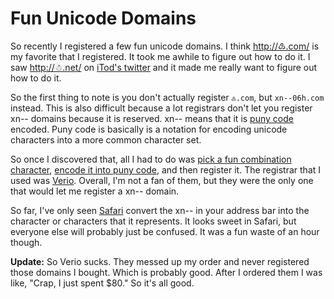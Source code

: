 # Fun Unicode Domains

So recently I registered a few fun unicode domains. I think [http://♹.com/](http://xn--06h.com/) is my favorite that I registered. It took me awhile to figure out how to do it. I saw [http://☃.net/](http://xn--n3h.net/) on [iTod's twitter](http://twitter.com/iTod/status/1038641895) and it made me really want to figure out how to do it.

So the first thing to note is you don't actually register `♹.com`, but `xn--06h.com` instead. This is also difficult because a lot registrars don't let you register xn-- domains because it is reserved. xn-- means that it is [puny code](http://en.wikipedia.org/wiki/Puny_code) encoded. Puny code is basically is a notation for encoding unicode characters into a more common character set.

So once I discovered that, all I had to do was [pick a fun combination character](http://www.technology.heartland.edu/courses/Computer%20Science/Programming/character_codes/unicode.html), [encode it into puny code](http://idnaconv.phlymail.de), and then register it. The registrar that I used was [Verio](http://www.verio.com/). Overall, I'm not a fan of them, but they were the only one that would let me register a xn-- domain.

So far, I've only seen [Safari](http://apple.com/safari) convert the xn-- in your address bar into the character or characters that it represents. It looks sweet in Safari, but everyone else will probably just be confused. It was a fun waste of an hour though.

**Update:** So Verio sucks. They messed up my order and never registered those domains I bought. Which is probably good. After I ordered them I was like, "Crap, I just spent $80." So it's all good.
